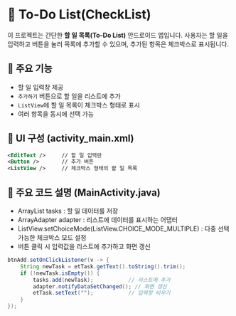 # 📝 To-Do List(CheckList)

이 프로젝트는 간단한 **할 일 목록(To-Do List)** 안드로이드 앱입니다. 사용자는 할 일을 입력하고 버튼을 눌러 목록에 추가할 수 있으며, 추가된 항목은 체크박스로 표시됩니다.

## 📱 주요 기능

- 할 일 입력창 제공
- `추가하기` 버튼으로 할 일을 리스트에 추가
- `ListView`에 할 일 목록이 체크박스 형태로 표시
- 여러 항목을 동시에 선택 가능

## 🧩 UI 구성 (activity_main.xml)

```xml
<EditText />     // 할 일 입력란
<Button />       // 추가 버튼
<ListView />     // 체크박스 형태의 할 일 목록
```
## 🧠 주요 코드 설명 (MainActivity.java)

- ArrayList<String> tasks : 할 일 데이터를 저장
- ArrayAdapter<String> adapter : 리스트에 데이터를 표시하는 어댑터
- ListView.setChoiceMode(ListView.CHOICE_MODE_MULTIPLE) : 다중 선택 가능한 체크박스 모드 설정
- 버튼 클릭 시 입력값을 리스트에 추가하고 화면 갱신
  
```java
btnAdd.setOnClickListener(v -> {
    String newTask = etTask.getText().toString().trim();
    if (!newTask.isEmpty()) {
        tasks.add(newTask);           // 리스트에 추가
        adapter.notifyDataSetChanged(); // 화면 갱신
        etTask.setText("");           // 입력창 비우기
    }
});
```
